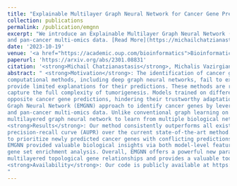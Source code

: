 ```yaml
---
title: "Explainable Multilayer Graph Neural Network for Cancer Gene Prediction"
collection: publications
permalink: /publication/emgnn
excerpt: "We introduce an Explainable Multilayer Graph Neural Network (EMGNN) approach to identify cancer genes by leveraging multiple gene-gene interaction networks
and pan-cancer multi-omics data. [Read More](https://michailchatzianastasis.github.io/publication/emgnn)"
date: '2023-10-19'
venue: '<a href="https://academic.oup.com/bioinformatics">Bioinformatics, Oxford Academic</a>'
paperurl: 'https://arxiv.org/abs/2301.08831'
citation: '<strong>Michail Chatzianastasis</strong>, Michalis Vazirgiannis, Zijun Zang'
abstract: " <strong>Motivation</strong>: The identification of cancer genes is a critical yet challenging problem in cancer genomics research. Existing
computational methods, including deep graph neural networks, fail to exploit the multilayered gene-gene interactions or
provide limited explanations for their predictions. These methods are restricted to a single biological network, which cannot
capture the full complexity of tumorigenesis. Models trained on different biological networks often yield different and even
opposite cancer gene predictions, hindering their trustworthy adaptation. Here, we introduce an Explainable Multilayer
Graph Neural Network (EMGNN) approach to identify cancer genes by leveraging multiple gene-gene interaction networks
and pan-cancer multi-omics data. Unlike conventional graph learning on a single biological network, EMGNN uses a
multilayered graph neural network to learn from multiple biological networks for accurate cancer gene prediction.\
<strong>Results</strong>: Our method consistently outperforms all existing methods, with an average 7.15% improvement in area under the
precision-recall curve (AUPR) over the current state-of-the-art method. Importantly, EMGNN integrated multiple graphs
to prioritize newly predicted cancer genes with conflicting predictions from single biological networks. For each prediction,
EMGNN provided valuable biological insights via both model-level feature importance explanations and molecular-level
gene set enrichment analysis. Overall, EMGNN offers a powerful new paradigm of graph learning through modeling the
multilayered topological gene relationships and provides a valuable tool for cancer genomics research. \
<strong>Availability</strong>: Our code is publicly available at https://github.com/zhanglab-aim/EMGNN.
"
---
```

